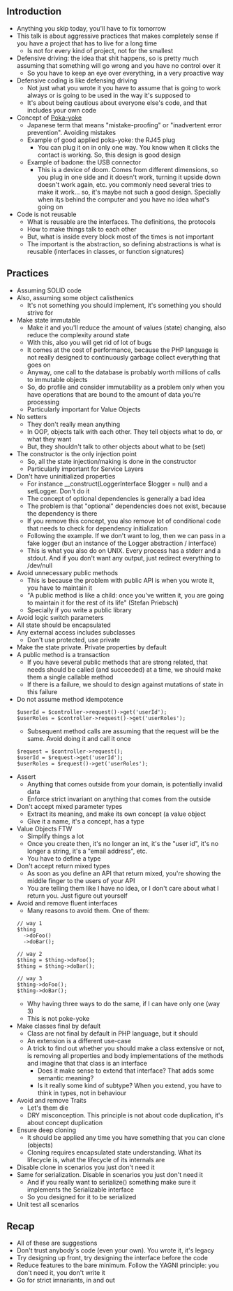
## Introduction

* Anything you skip today, you'll have to fix tomorrow
* This talk is about aggressive practices that makes completely sense if you have a project that has to live for a long time
  * Is not for every kind of project, not for the smallest 
* Defensive driving: the idea that shit happens, so is pretty much assuming that something will go wrong and you have no control over it
  * So you have to keep an eye over everything, in a very proactive way
* Defensive coding is like defensing driving
  * Not just what you wrote it you have to assume that is going to work always or is going to be used in the way it's supposed to
  * It's about being cautious about everyone else's code, and that includes your own code
* Concept of [Poka-yoke](https://en.wikipedia.org/wiki/Poka-yoke)
  * Japanese term that means "mistake-proofing" or "inadvertent error prevention". Avoiding mistakes
  * Example of good applied poka-yoke: the RJ45 plug
    * You can plug it on in only one way. You know when it clicks the contact is working. So, this design is good design
  * Example of badone: the USB connector
    * This is a device of doom. Comes from different dimensions, so you plug in one side and it doesn't work, turning it upside down doesn't work again, etc. you commonly need several tries to make it work... so, it's maybe not such a good design. Specially when it¡s behind the computer and you have no idea what's going on
* Code is not reusable
  * What is reusable are the interfaces. The definitions, the protocols
  * How to make things talk to each other
  * But, what is inside every block most of the times is not important
  * The important is the abstraction, so defining abstractions is what is reusable (interfaces in classes, or function signatures)

## Practices

* Assuming SOLID code
* Also, assuming some object calisthenics
  * It's not something you should implement, it's something you should strive for
* Make state immutable
  * Make it and you'll reduce the amount of values (state) changing, also reduce the complexity around state
  * With this, also you will get rid of lot of bugs 
  * It comes at the cost of performance, because the PHP language is not really designed to continuously garbage collect everything that goes on
  * Anyway, one call to the database is probably worth millions of calls to immutable objects
  * So, do profile and consider immutability as a problem only when you have operations that are bound to the amount of data you're processing
  * Particularly important for Value Objects
* No setters
  * They don't really mean anything
  * In OOP, objects talk with each other. They tell objects what to do, or what they want
  * But, they shouldn't talk to other objects about what to be (set)
* The constructor is the only injection point
  * So, all the state injection/making is done in the constructor
  * Particularly important for Service Layers
* Don't have uninitialized properties
  * For instance __construct(LoggerInterface $logger = null) and a setLogger. Don't do it
  * The concept of optional dependencies is generally a bad idea
  * The problem is that "optional" dependencies does not exist, because the dependency is there
  * If you remove this concept, you also remove lot of conditional code that needs to check for dependency initialization
  * Following the example. If we don't want to log, then we can pass in a fake logger (but an instance of the Logger abstraction / interface)
  * This is what you also do on UNIX. Every process has a stderr and a stdout. And if you don't want any output, just redirect everything to /dev/null
* Avoid unnecessary public methods
  * This is because the problem with public API is when you wrote it, you have to maintain it
  * "A public method is like a child: once you've written it, you are going to maintain it for the rest of its life" (Stefan Priebsch)
  * Specially if you write a public library
* Avoid logic switch parameters
* All state should be encapsulated
* Any external access includes subclasses
  * Don't use protected, use private
* Make the state private. Private properties by default
* A public method is a transaction
  * If you have several public methods that are strong related, that needs should be called (and succeeded) at a time, we should make them a single callable method
  * If there is a failure, we should to design against mutations of state in this failure
* Do not assume method idempotence
  ```
  $userId = $controller->request()->get('userId');
  $userRoles = $controller->request()->get('userRoles');
  ```
  * Subsequent method calls are assuming that the request will be the same. Avoid doing it and call it once
  ```
  $request = $controller->request();
  $userId = $request->get('userId');
  $userRoles = $request()->get('userRoles');
  ```
* Assert
  * Anything that comes outside from your domain, is potentially invalid data 
  * Enforce strict invariant on anything that comes from the outside
* Don't accept mixed parameter types
  * Extract its meaning, and make its own concept (a value object
  * Give it a name, it's a concept, has a type
* Value Objects FTW
  * Simplify things a lot
  * Once you create then, it's no longer an int, it's the "user id", it's no longer a string, it's a "email address", etc.
  * You have to define a type
* Don't accept return mixed types
  * As soon as you define an API that return mixed, you're showing the middle finger to the users of your API
  * You are telling them like I have no idea, or I don't care about what I return you. Just figure out yourself
* Avoid and remove fluent interfaces
  * Many reasons to avoid them. One of them:
  ```
  // way 1
  $thing
    ->doFoo()
    ->doBar();

  // way 2
  $thing = $thing->doFoo();
  $thing = $thing->doBar();

  // way 3
  $thing->doFoo();
  $thing->doBar();
  ```
  * Why having three ways to do the same, if I can have only one (way 3)
  * This is not poke-yoke
* Make classes final by default
  * Class are not final by default in PHP language, but it should
  * An extension is a different use-case
  * A trick to find out whether you should make a class extensive or not, is removing all properties and body implementations of the methods and imagine that that class is an interface
    * Does it make sense to extend that interface? That adds some semantic meaning?
    * Is it really some kind of subtype? When you extend, you have to think in types, not in behaviour
* Avoid and remove Traits
  * Let's them die
  * DRY misconception. This principle is not about code duplication, it's about concept duplication
* Ensure deep cloning
  * It should be applied any time you have something that you can clone (objects)
  * Cloning requires encapsulated state understanding. What its lifecycle is, what the lifecycle of its internals are
* Disable clone in scenarios you just don't need it
* Same for serialization. Disable in scenarios you just don't need it
  * And if you really want to serialize() something make sure it implements the Serializable interface
  * So you designed for it to be serialized
* Unit test all scenarios

## Recap

* All of these are suggestions
* Don't trust anybody's code (even your own). You wrote it, it's legacy
* Try designing up front, try designing the interface before the code
* Reduce features to the bare minimum. Follow the YAGNI principle: you don't need it, you don't write it
* Go for strict imnariants, in and out
